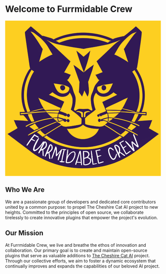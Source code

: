 # Welcome to Furrmidable Crew

![](/profile/assets/logo/logo-senape.png)

## Who We Are
We are a passionate group of developers and dedicated core contributors united by a common purpose: to propel The Cheshire Cat AI project to new heights. Committed to the principles of open source, we collaborate tirelessly to create innovative plugins that empower the project's evolution.

## Our Mission
At Furrmidable Crew, we live and breathe the ethos of innovation and collaboration. Our primary goal is to create and maintain open-source plugins that serve as valuable additions to [The Cheshire Cat AI](https://github.com/cheshire-cat-ai/core) project. Through our collective efforts, we aim to foster a dynamic ecosystem that continually improves and expands the capabilities of our beloved AI project.
